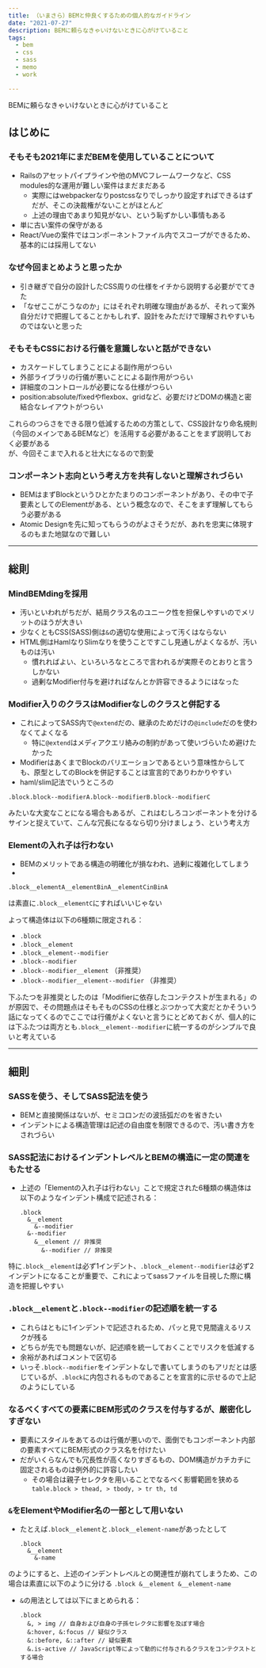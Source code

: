 ```yaml
---
title: （いまさら）BEMと仲良くするための個人的なガイドライン
date: "2021-07-27"
description: BEMに頼らなきゃいけないときに心がけていること
tags:
  - bem
  - css
  - sass
  - memo
  - work

---
```

BEMに頼らなきゃいけないときに心がけていること

## はじめに
### そもそも2021年にまだBEMを使用していることについて
- Railsのアセットパイプラインや他のMVCフレームワークなど、CSS modules的な運用が難しい案件はまだまだある
  - 実際にはwebpackerなりpostcssなりでしっかり設定すればできるはずだが、そこの決裁権がないことがほとんど
  - 上述の理由であまり知見がない、という恥ずかしい事情もある
- 単に古い案件の保守がある
- React/Vueの案件ではコンポーネントファイル内でスコープができるため、基本的には採用してない

### なぜ今回まとめようと思ったか
- 引き継ぎで自分の設計したCSS周りの仕様をイチから説明する必要がでてきた
- 「なぜここがこうなのか」にはそれぞれ明確な理由があるが、それって案外自分だけで把握してることかもしれず、設計をみただけで理解されやすいものではないと思った

### そもそもCSSにおける行儀を意識しないと話ができない
- カスケードしてしまうことによる副作用がつらい
- 外部ライブラリの行儀が悪いことによる副作用がつらい
- 詳細度のコントロールが必要になる仕様がつらい
- position:absolute/fixedやflexbox、gridなど、必要だけどDOMの構造と密結合なレイアウトがつらい

これらのつらさをできる限り低減するための方策として、CSS設計なり命名規則（今回のメインであるBEMなど）を活用する必要があることをまず説明しておく必要がある \
が、今回そこまで入れると壮大になるので割愛

### コンポーネント志向という考え方を共有しないと理解されづらい
- BEMはまずBlockというひとかたまりのコンポーネントがあり、その中で子要素としてのElementがある、という概念なので、そこをまず理解してもらう必要がある
- Atomic Designを先に知ってもらうのがよさそうだが、あれを忠実に体現するのもまた地獄なので難しい

---
## 総則
### MindBEMdingを採用
- 汚いといわれがちだが、結局クラス名のユニーク性を担保しやすいのでメリットのほうが大きい
- 少なくともCSS(SASS)側は`&`の適切な使用によって汚くはならない
- HTML側はHamlなりSlimなりを使うことですこし見通しがよくなるが、汚いものは汚い
  - 慣れればよい、といろいろなところで言われるが実際そのとおりと言うしかない
  - 過剰なModifier付与を避ければなんとか許容できるようにはなった

### Modifier入りのクラスはModifierなしのクラスと併記する
- これによってSASS内で`@extend`だの、継承のためだけの`@include`だのを使わなくてよくなる
    - 特に`@extend`はメディアクエリ絡みの制約があって使いづらいため避けたかった
- ModifierはあくまでBlockのバリエーションであるという意味性からしても、原型としてのBlockを併記することは宣言的でありわかりやすい
- haml/slim記法でいうところの
```
.block.block--modifierA.block--modifierB.block--modifierC
```
みたいな大変なことになる場合もあるが、これはむしろコンポーネントを分けるサインと捉えていて、こんな冗長になるなら切り分けましょう、という考え方

### Elementの入れ子は行わない
- BEMのメリットである構造の明確化が損なわれ、過剰に複雑化してしまう
- 
```
.block__elementA__elementBinA__elementCinBinA
```
は素直に`.block__elementC`にすればいいじゃない

よって構造体は以下の6種類に限定される：

- `.block`
- `.block__element`
- `.block__element--modifier`
- `.block--modifier`
- `.block--modifier__element` （非推奨）
- `.block--modifier__element--modifier` （非推奨）

下ふたつを非推奨としたのは「Modifierに依存したコンテクストが生まれる」のが原因で、その問題点はそもそものCSSの仕様とぶつかって大変だとかそういう話になってくるのでここでは行儀がよくないと言うにとどめておくが、個人的には下ふたつは両方とも`.block__element--modifier`に統一するのがシンプルで良いと考えている

---
## 細則
### SASSを使う、そしてSASS記法を使う
- BEMと直接関係はないが、セミコロンだの波括弧だのを省きたい
- インデントによる構造管理は記述の自由度を制限できるので、汚い書き方をされづらい

### SASS記法におけるインデントレベルとBEMの構造に一定の関連をもたせる
- 上述の「Elementの入れ子は行わない」ことで規定された6種類の構造体は以下のようなインデント構成で記述される：
    ```
    .block
      &__element
        &--modifier
      &--modifier
        &__element // 非推奨
          &--modifier // 非推奨
    ```
特に`.block__element`は必ず1インデント、`.block__element--modifier`は必ず2インデントになることが重要で、これによってsassファイルを目視した際に構造を把握しやすい

### `.block__element`と`.block--modifier`の記述順を統一する
- これらはともに1インデントで記述されるため、パッと見で見間違えるリスクが残る
- どちらが先でも問題ないが、記述順を統一しておくことでリスクを低減する
- 余裕があればコメントで区切る
- いっそ`.block--modifier`をインデントなしで書いてしまうのもアリだとは感じているが、`.block`に内包されるものであることを宣言的に示せるので上記のようにしている

### なるべくすべての要素にBEM形式のクラスを付与するが、厳密化しすぎない
- 要素にスタイルをあてるのは行儀が悪いので、面倒でもコンポーネント内部の要素すべてにBEM形式のクラス名を付けたい
- だがいくらなんでも冗長性が高くなりすぎるもの、DOM構造がカチカチに固定されるものは例外的に許容したい
  - その場合は親子セレクタを用いることでなるべく影響範囲を狭める
        ```
        table.block
          > thead, > tbody, > tr
            th, td
        ```


### `&`をElementやModifier名の一部として用いない
- たとえば`.block__element`と`.block__element-name`があったとして
    ```
    .block
      &__element
        &-name
    ```
のようにすると、上述のインデントレベルとの関連性が崩れてしまうため、この場合は素直に以下のように分ける
    ```
    .block
      &__element
      &__element-name
    ```
- `&`の用法としては以下にまとめられる：
    ```
    .block
      &, > img // 自身および自身の子孫セレクタに影響を及ぼす場合
      &:hover, &:focus // 疑似クラス
      &::before, &::after // 疑似要素
      &.is-active // JavaScript等によって動的に付与されるクラスをコンテクストとする場合
    ```
